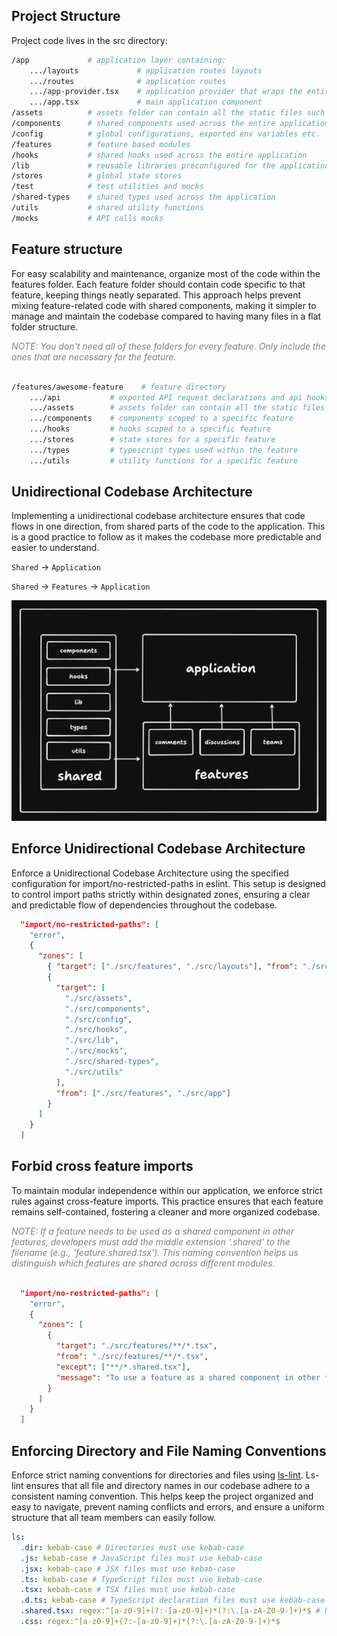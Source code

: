 ## Project Structure

Project code lives in the src directory:

```sh
/app             # application layer containing:
    .../layouts             # application routes layouts
    .../routes              # application routes
    .../app-provider.tsx    # application provider that wraps the entire application with global providers.
    .../app.tsx             # main application component
/assets          # assets folder can contain all the static files such as images, fonts, etc.
/components      # shared components used across the entire application
/config          # global configurations, exported env variables etc.
/features        # feature based modules
/hooks           # shared hooks used across the entire application
/lib             # reusable libraries preconfigured for the application
/stores          # global state stores
/test            # test utilities and mocks
/shared-types    # shared types used across the application
/utils           # shared utility functions
/mocks           # API calls mocks
```

## Feature structure

For easy scalability and maintenance, organize most of the code within the features folder. Each feature folder should contain code specific to that feature, keeping things neatly separated. This approach helps prevent mixing feature-related code with shared components, making it simpler to manage and maintain the codebase compared to having many files in a flat folder structure.

<span style="color: gray; font-style: italic;">
    NOTE: You don't need all of these folders for every feature. Only include the ones that are necessary for the feature.
    </br></br>
</span>

```sh
/features/awesome-feature    # feature directory
    .../api           # exported API request declarations and api hooks related to a specific feature
    .../assets        # assets folder can contain all the static files for a specific feature
    .../components    # components scoped to a specific feature
    .../hooks         # hooks scoped to a specific feature
    .../stores        # state stores for a specific feature
    .../types         # typescript types used within the feature
    .../utils         # utility functions for a specific feature
```

## Unidirectional Codebase Architecture

Implementing a unidirectional codebase architecture ensures that code flows in one direction, from shared parts of the code to the application.
This is a good practice to follow as it makes the codebase more predictable and easier to understand.

`Shared` → `Application`

`Shared` → `Features` → `Application`

![Unidirectional Codebase Architecture diagram](assets/unidirectional-codebase.png)

## Enforce Unidirectional Codebase Architecture

Enforce a Unidirectional Codebase Architecture using the specified configuration for import/no-restricted-paths in eslint. This setup is designed to control import paths strictly within designated zones, ensuring a clear and predictable flow of dependencies throughout the codebase.

```json
  "import/no-restricted-paths": [
    "error",
    {
      "zones": [
        { "target": ["./src/features", "./src/layouts"], "from": "./src/app" },
        {
          "target": [
            "./src/assets",
            "./src/components",
            "./src/config",
            "./src/hooks",
            "./src/lib",
            "./src/mocks",
            "./src/shared-types",
            "./src/utils"
          ],
          "from": ["./src/features", "./src/app"]
        }
      ]
    }
  ]
```

## Forbid cross feature imports

To maintain modular independence within our application, we enforce strict rules against cross-feature imports. This practice ensures that each feature remains self-contained, fostering a cleaner and more organized codebase.

<span style="color: gray; font-style: italic;">
    NOTE: If a feature needs to be used as a shared component in other features, developers must add the middle extension '.shared' to the filename (e.g., 'feature.shared.tsx').
    This naming convention helps us distinguish which features are shared across different modules.
    </br></br>
</span>

```json
  "import/no-restricted-paths": [
    "error",
    {
      "zones": [
        {
          "target": "./src/features/**/*.tsx",
          "from": "./src/features/**/*.tsx",
          "except": ["**/*.shared.tsx"],
          "message": "To use a feature as a shared component in other features, add the middle extension '.shared' to the filename (e.g., 'feature.shared.tsx')."
        }
      ]
    }
  ]
```

## Enforcing Directory and File Naming Conventions

Enforce strict naming conventions for directories and files using [ls-lint](https://ls-lint.org/).
Ls-lint ensures that all file and directory names in our codebase adhere to a consistent naming convention. This helps keep the project organized and easy to navigate, prevent naming conflicts and errors, and ensure a uniform structure that all team members can easily follow.

```yml
ls:
  .dir: kebab-case # Directories must use kebab-case
  .js: kebab-case # JavaScript files must use kebab-case
  .jsx: kebab-case # JSX files must use kebab-case
  .ts: kebab-case # TypeScript files must use kebab-case
  .tsx: kebab-case # TSX files must use kebab-case
  .d.ts: kebab-case # TypeScript declaration files must use kebab-case
  .shared.tsx: regex:^[a-z0-9]+(?:-[a-z0-9]+)*(?:\.[a-zA-Z0-9-]+)*$ # Regext checks for kebab-case.*
  .css: regex:^[a-z0-9]+(?:-[a-z0-9]+)*(?:\.[a-zA-Z0-9-]+)*$
```
